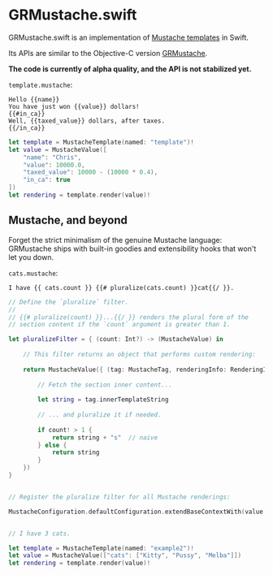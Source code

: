GRMustache.swift
================

GRMustache.swift is an implementation of [Mustache templates](http://mustache.github.io) in Swift.

Its APIs are similar to the Objective-C version [GRMustache](https://github.com/groue/GRMustache).

**The code is currently of alpha quality, and the API is not stabilized yet.**

`template.mustache`:

    Hello {{name}}
    You have just won {{value}} dollars!
    {{#in_ca}}
    Well, {{taxed_value}} dollars, after taxes.
    {{/in_ca}}

```swift
let template = MustacheTemplate(named: "template")!
let value = MustacheValue([
    "name": "Chris",
    "value": 10000.0,
    "taxed_value": 10000 - (10000 * 0.4),
    "in_ca": true
])
let rendering = template.render(value)!
```

Mustache, and beyond
--------------------

Forget the strict minimalism of the genuine Mustache language: GRMustache ships with built-in goodies and extensibility hooks that won't let you down.

`cats.mustache`:

    I have {{ cats.count }} {{# pluralize(cats.count) }}cat{{/ }}.

```swift
// Define the `pluralize` filter.
//
// {{# pluralize(count) }}...{{/ }} renders the plural form of the
// section content if the `count` argument is greater than 1.

let pluralizeFilter = { (count: Int?) -> (MustacheValue) in
    
    // This filter returns an object that performs custom rendering:
    
    return MustacheValue({ (tag: MustacheTag, renderingInfo: RenderingInfo, contentType: ContentTypePointer, error: NSErrorPointer) -> (String?) in
        
        // Fetch the section inner content...
        
        let string = tag.innerTemplateString
        
        // ... and pluralize it if needed.
        
        if count! > 1 {
            return string + "s"  // naive
        } else {
            return string
        }
    })
}


// Register the pluralize filter for all Mustache renderings:

MustacheConfiguration.defaultConfiguration.extendBaseContextWith(value: MustacheValue(pluralizeFilter), forKey: "pluralize")


// I have 3 cats.

let template = MustacheTemplate(named: "example2")!
let value = MustacheValue(["cats": ["Kitty", "Pussy", "Melba"]])
let rendering = template.render(value)!
```
